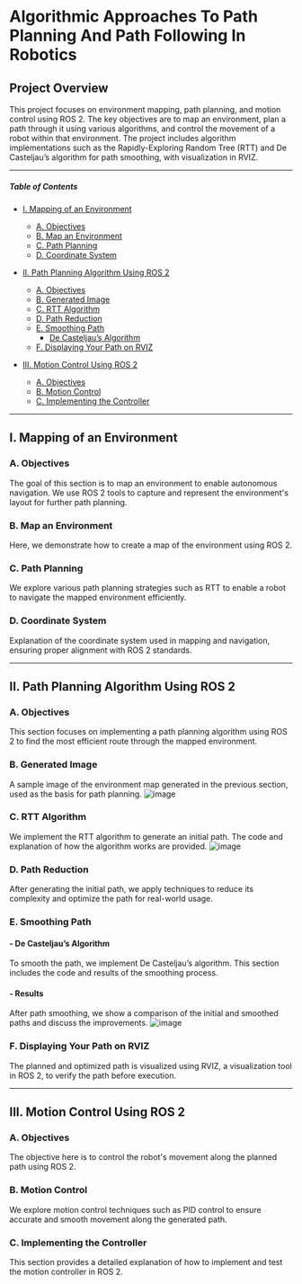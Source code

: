 # Algorithmic Approaches To Path Planning And Path Following In Robotics

## Project Overview

This project focuses on environment mapping, path planning, and motion control using ROS 2. The key objectives are to map an environment, plan a path through it using various algorithms, and control the movement of a robot within that environment. The project includes algorithm implementations such as the Rapidly-Exploring Random Tree (RTT) and De Casteljau’s algorithm for path smoothing, with visualization in RVIZ.

---

##### Table of Contents
- [I. Mapping of an Environment](#i-mapping-of-an-environment)
    - [A. Objectives](#a-objectives)
    - [B. Map an Environment](#b-map-an-environment)
    - [C. Path Planning](#c-path-planning)
    - [D. Coordinate System](#d-coordinate-system)
    
- [II. Path Planning Algorithm Using ROS 2](#ii-path-planning-algorithm-using-ros-2)
    - [A. Objectives](#a-objectives-1)
    - [B. Generated Image](#b-generated-image)
    - [C. RTT Algorithm](#c-rtt-algorithm)
    - [D. Path Reduction](#d-path-reduction)
    - [E. Smoothing Path](#e-smoothing-path)
        - [De Casteljau’s Algorithm](#de-casteljau-algorithm)
    - [F. Displaying Your Path on RVIZ](#f-display-your-path-on-rviz)
    
- [III. Motion Control Using ROS 2](#iii-motion-control-using-ros-2)
    - [A. Objectives](#a-objectives-2)
    - [B. Motion Control](#b-motion-control)
    - [C. Implementing the Controller](#c-implement-the-controller)

---

<a name="i-mapping-of-an-environment"/>

## I. Mapping of an Environment

<a name="a-objectives"/>

### A. Objectives
The goal of this section is to map an environment to enable autonomous navigation. We use ROS 2 tools to capture and represent the environment's layout for further path planning.

<a name="b-map-an-environment"/>

### B. Map an Environment
Here, we demonstrate how to create a map of the environment using ROS 2.

<a name="c-path-planning"/>

### C. Path Planning
We explore various path planning strategies such as RTT to enable a robot to navigate the mapped environment efficiently.

<a name="d-coordinate-system"/>

### D. Coordinate System
Explanation of the coordinate system used in mapping and navigation, ensuring proper alignment with ROS 2 standards.

---

<a name="ii-path-planning-algorithm-using-ros-2"/>

## II. Path Planning Algorithm Using ROS 2

<a name="a-objectives-1"/>

### A. Objectives
This section focuses on implementing a path planning algorithm using ROS 2 to find the most efficient route through the mapped environment.

<a name="b-generated-image"/>

### B. Generated Image
A sample image of the environment map generated in the previous section, used as the basis for path planning.
![image](https://github.com/user-attachments/assets/4a513b9d-7a39-4fd4-b88d-a0dd5a367e23)


<a name="c-rtt-algorithm"/>

### C. RTT Algorithm
We implement the RTT algorithm to generate an initial path. The code and explanation of how the algorithm works are provided.
![image](https://github.com/user-attachments/assets/a7bb7009-bdbd-4c82-a712-93d45ea9aa8e)

<a name="d-path-reduction"/>

### D. Path Reduction
After generating the initial path, we apply techniques to reduce its complexity and optimize the path for real-world usage.

<a name="e-smoothing-path"/>

### E. Smoothing Path

<a name="de-casteljau-algorithm"/>

#### - De Casteljau’s Algorithm
To smooth the path, we implement De Casteljau’s algorithm. This section includes the code and results of the smoothing process.

#### - Results
After path smoothing, we show a comparison of the initial and smoothed paths and discuss the improvements.
![image](https://github.com/user-attachments/assets/5e25ff26-cfe2-4ee0-9359-94f582fe1f7e)

<a name="f-display-your-path-on-rviz"/>

### F. Displaying Your Path on RVIZ
The planned and optimized path is visualized using RVIZ, a visualization tool in ROS 2, to verify the path before execution.

---

<a name="iii-motion-control-using-ros-2"/>

## III. Motion Control Using ROS 2

<a name="a-objectives-2"/>

### A. Objectives
The objective here is to control the robot's movement along the planned path using ROS 2.

<a name="b-motion-control"/>

### B. Motion Control
We explore motion control techniques such as PID control to ensure accurate and smooth movement along the generated path.

<a name="c-implement-the-controller"/>

### C. Implementing the Controller
This section provides a detailed explanation of how to implement and test the motion controller in ROS 2.


